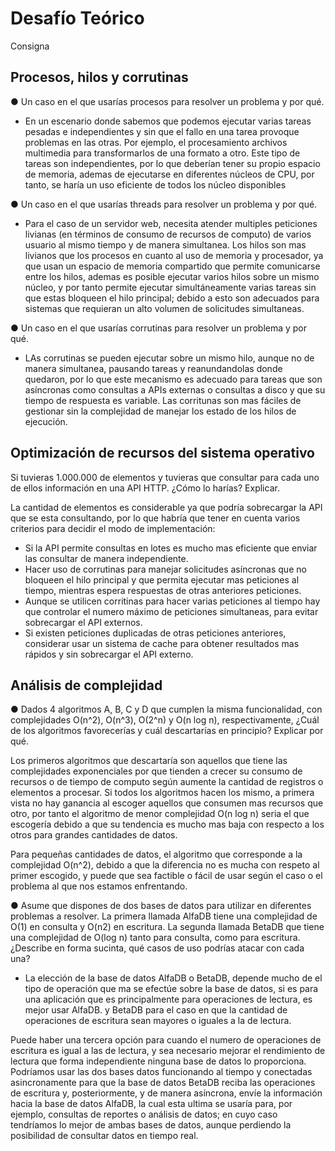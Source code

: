 # Desafío Teórico
Consigna

## Procesos, hilos y corrutinas

● Un caso en el que usarías procesos para resolver un problema y por qué.
 - En un escenario donde sabemos que podemos ejecutar varias tareas pesadas e independientes y sin que el fallo en una tarea provoque problemas en las otras. Por ejemplo, el procesamiento archivos multimedia para transformarlos de una formato a otro. Este tipo de tareas son independientes, por lo que deberían tener su propio espacio de memoria, ademas de ejecutarse en diferentes núcleos de CPU, por tanto, se haría un uso eficiente de todos los núcleo disponibles

● Un caso en el que usarías threads para resolver un problema y por qué.
 - Para el caso de un servidor web, necesita atender multiples peticiones livianas (en términos de consumo de recursos de computo) de varios usuario al mismo tiempo y de manera simultanea. Los hilos son mas livianos que los procesos en cuanto al uso de memoria y procesador, ya que usan un espacio de memoria compartido que permite comunicarse entre los hilos, ademas es posible ejecutar varios hilos sobre un mismo núcleo, y por tanto permite ejecutar simultáneamente varias tareas sin que estas bloqueen el hilo principal; debido a esto son adecuados para sistemas que requieran un alto volumen de solicitudes simultaneas.

● Un caso en el que usarías corrutinas para resolver un problema y por qué.
 - LAs corrutinas se pueden ejecutar sobre un mismo hilo, aunque no de manera simultanea, pausando tareas y reanundandolas donde quedaron, por lo que este mecanismo es adecuado para tareas que son asíncronas como consultas a APIs externas o consultas a disco y que su tiempo de respuesta es variable. Las corritunas son mas fáciles de gestionar sin la complejidad de manejar los estado de los hilos de ejecución.



##  Optimización de recursos del sistema operativo
Si tuvieras 1.000.000 de elementos y tuvieras que consultar para cada uno de ellos información en una API HTTP. ¿Cómo lo harías? Explicar.

La cantidad de elementos es considerable ya que podría sobrecargar la API que se esta consultando, por lo que habría que tener en cuenta varios criterios para decidir el modo de implementación:
 - Si la API permite consultas en lotes es mucho mas eficiente que enviar las consultar de manera independiente.
 - Hacer uso de corrutinas para manejar solicitudes asíncronas que no bloqueen el hilo principal y que permita ejecutar mas peticiones al tiempo, mientras espera respuestas de otras anteriores peticiones.
 - Aunque se utilicen corritinas para hacer varias peticiones al  tiempo hay que controlar el numero máximo de peticiones simultaneas, para evitar sobrecargar el API externos.
 - Si existen peticiones duplicadas de otras peticiones anteriores, considerar usar un sistema de cache para obtener resultados mas rápidos y sin sobrecargar el API externo.


## Análisis de complejidad
● Dados 4 algoritmos A, B, C y D que cumplen la misma funcionalidad, con
complejidades O(n^2), O(n^3), O(2^n) y O(n log n), respectivamente, ¿Cuál de los
algoritmos favorecerías y cuál descartarías en principio? Explicar por qué.

Los primeros algoritmos que descartaría son aquellos que tiene las complejidades exponenciales por que tienden a crecer su consumo de recursos o de tiempo de computo según aumente la cantidad de registros o elementos a procesar. Si todos los algoritmos hacen los mismo, a primera vista no hay ganancia al escoger aquellos que consumen mas recursos que otro, por tanto el algoritmo de menor complejidad O(n log n) seria el que escogería debido a que su tendencia es mucho mas baja con respecto a los otros para grandes cantidades de datos. 

Para pequeñas cantidades de datos, el algoritmo que corresponde a la complejidad O(n^2), debido a que la diferencia no es mucha con respeto al primer escogido, y puede que sea factible o fácil de usar según el caso o el problema al que nos estamos enfrentando.


● Asume que dispones de dos bases de datos para utilizar en diferentes
problemas a resolver. La primera llamada AlfaDB tiene una complejidad de O(1)
en consulta y O(n2) en escritura. La segunda llamada BetaDB que tiene una
complejidad de O(log n) tanto para consulta, como para escritura. ¿Describe en
forma sucinta, qué casos de uso podrías atacar con cada una?

- La elección de la base de datos AlfaDB o BetaDB, depende mucho de el tipo de operación que ma se efectúe sobre la base de datos, si es para una aplicación que es principalmente para operaciones de lectura, es mejor usar AlfaDB. y BetaDB para el caso en que la cantidad de operaciones de escritura sean mayores o iguales a la de lectura.

Puede haber una tercera opción para cuando el numero de operaciones de escritura es igual a las de lectura, y sea necesario mejorar el rendimiento de lectura que forma independiente ninguna base de datos lo proporciona. Podríamos usar las dos bases datos funcionando al tiempo y conectadas asincronamente para que la base de datos BetaDB reciba las operaciones de escritura y, posteriormente, y de manera asíncrona, envíe la información hacia la base de datos AlfaDB, la cual esta ultima se usaría para, por ejemplo, consultas de reportes o análisis de datos; en cuyo caso tendríamos lo mejor de ambas bases de datos, aunque perdiendo la posibilidad de consultar datos en tiempo real. 

